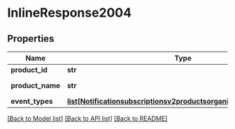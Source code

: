 # InlineResponse2004

## Properties
Name | Type | Description | Notes
------------ | ------------- | ------------- | -------------
**product_id** | **str** | Product ID. | [optional] 
**product_name** | **str** | Product Name. | [optional] 
**event_types** | [**list[Notificationsubscriptionsv2productsorganizationIdEventTypes]**](Notificationsubscriptionsv2productsorganizationIdEventTypes.md) |  | [optional] 

[[Back to Model list]](../README.md#documentation-for-models) [[Back to API list]](../README.md#documentation-for-api-endpoints) [[Back to README]](../README.md)


